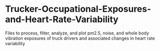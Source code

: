 # Trucker-Occupational-Exposures-and-Heart-Rate-Variability
Files to process, filter, analyze, and plot pm2.5, noise, and whole body vibration exposures of truck drivers and associated changes in heart rate variability
